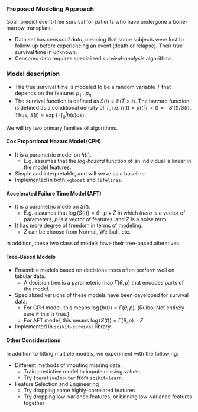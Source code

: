 ### Proposed Modeling Approach

Goal: predict event-free survival for patients who have undergone a bone-marrow transplant.

* Data set has *censored data*, meaning that some subjects were lost to follow-up before experiencing an event (death or relapse). Their true survival time in unknown.
* Censored data requires specialized *survival-analysis* algorithms.

### Model description

* The true survival time is modeled to be a random variable $T$ that depends on the features $p_1 \dots p_n$.
* The survival function is defined as $S(t) = \mathbb{P}(T > t)$. The harzard function is defined as a conditional density of $T$, i.e. $h(t) = p(t|T > t) = -S'(t)/S(t)$. Thus, $S(t) = \exp\left(- \int_0^t h(s) {\mathrm d} s\right)$.

We will try two primary families of algorithms.

#### Cox Proportional Hazard Model (CPH)

* It is a parametric model on $h(t)$.
  * E.g. assumes that the *log-hazard* function of an individual is linear in the model features.
* Simple and interpretable, and will serve as a baseline.
* Implemented in both `xgboost` and `lifelines`.

#### Accelerated Failure Time Model (AFT)

* It is a parametric mode on $S(t)$.
  * E.g. assumes that $\log(S(t)) = \theta \cdot p + Z$ in which $theta$ is a vector of parameters, $p$ is a vector of features, and $Z$ is a noise term.
* It has more degree of freedom in terms of modeling.
  * $Z$ can be choose from Normal, Wellbull, etc.

In addition, these two class of models have their tree-based alteratives.

#### Tree-Based Models

* Ensemble models based on decisions trees often perform well on tabular data.
  * A decision tree is a parameteric map $\Gamma(\theta,p)$ that encodes parts of the model.
* Specialized versions of these models have been developed for survival data.
  * For CPH model, this means $\log(h(t)) = \Gamma(\theta,p)$. (Ruibo: Not entirely sure if this is true.)
  * For AFT model, this means $\log(S(t)) = \Gamma(\theta,p) + Z$
* Implemented in `scikit-survival` library.

#### Other Considerations

In addition to fitting multiple models, we experiment with the following:

* Different methods of imputing missing data.
  * Train predictive model to impute missing values
  * Try `IterativeImputer` from `scikit-learn`.
* Feature Selection and Engineering
  * Try dropping some highly-correlated features
  * Try dropping low-variance features, or binning low-variance features together
